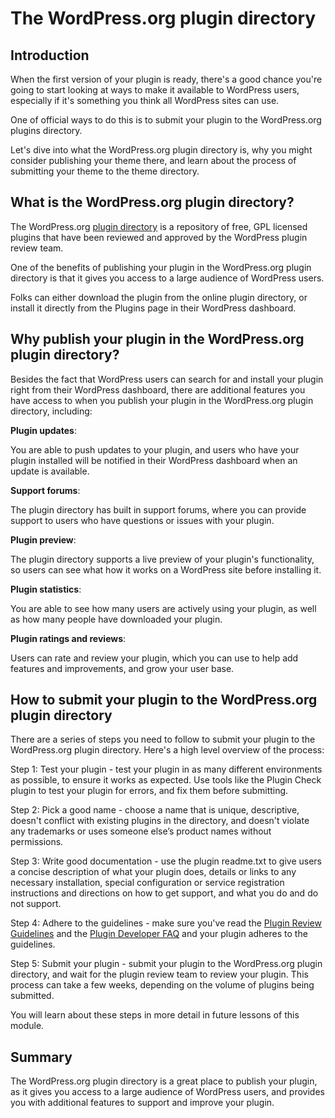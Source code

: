 # The WordPress.org plugin directory

## Introduction

When the first version of your plugin is ready, there's a good chance you're going to start looking at ways to make it available to WordPress users, especially if it's something you think all WordPress sites can use.

One of official ways to do this is to submit your plugin to the WordPress.org plugins directory.

Let's dive into what the WordPress.org plugin directory is, why you might consider publishing your theme there, and learn about the process of submitting your theme to the theme directory.

## What is the WordPress.org plugin directory?

The WordPress.org [plugin directory](https://wordpress.org/plugins/) is a repository of free, GPL licensed plugins that have been reviewed and approved by the WordPress plugin review team.

One of the benefits of publishing your plugin in the WordPress.org plugin directory is that it gives you access to a large audience of WordPress users.

Folks can either download the plugin from the online plugin directory, or install it directly from the Plugins page in their WordPress dashboard.

## Why publish your plugin in the WordPress.org plugin directory?

Besides the fact that WordPress users can search for and install your plugin right from their WordPress dashboard, there are additional features you have access to when you publish your plugin in the WordPress.org plugin directory, including:

**Plugin updates**:

You are able to push updates to your plugin, and users who have your plugin installed will be notified in their WordPress dashboard when an update is available.

**Support forums**:

The plugin directory has built in support forums, where you can provide support to users who have questions or issues with your plugin.

**Plugin preview**:

The plugin directory supports a live preview of your plugin's functionality, so users can see what how it works on a WordPress site before installing it.

**Plugin statistics**:

You are able to see how many users are actively using your plugin, as well as how many people have downloaded your plugin.

**Plugin ratings and reviews**:

Users can rate and review your plugin, which you can use to help add features and improvements, and grow your user base.

## How to submit your plugin to the WordPress.org plugin directory

There are a series of steps you need to follow to submit your plugin to the WordPress.org plugin directory. Here's a high level overview of the process:

Step 1: Test your plugin - test your plugin in as many different environments as possible, to ensure it works as expected. Use tools like the Plugin Check plugin to test your plugin for errors, and fix them before submitting.

Step 2: Pick a good name - choose a name that is unique, descriptive, doesn't conflict with existing plugins in the directory, and doesn't violate any trademarks or uses someone else’s product names without permissions.

Step 3: Write good documentation - use the plugin readme.txt to give users a concise description of what your plugin does, details or links to any necessary installation, special configuration or service registration instructions and directions on how to get support, and what you do and do not support.

Step 4: Adhere to the guidelines - make sure you've read the [Plugin Review Guidelines](https://developer.wordpress.org/plugins/wordpress-org/detailed-plugin-guidelines/) and the [Plugin Developer FAQ](https://developer.wordpress.org/plugins/wordpress-org/plugin-developer-faq/) and your plugin adheres to the guidelines.

Step 5: Submit your plugin - submit your plugin to the WordPress.org plugin directory, and wait for the plugin review team to review your plugin. This process can take a few weeks, depending on the volume of plugins being submitted.

You will learn about these steps in more detail in future lessons of this module.

## Summary

The WordPress.org plugin directory is a great place to publish your plugin, as it gives you access to a large audience of WordPress users, and provides you with additional features to support and improve your plugin.